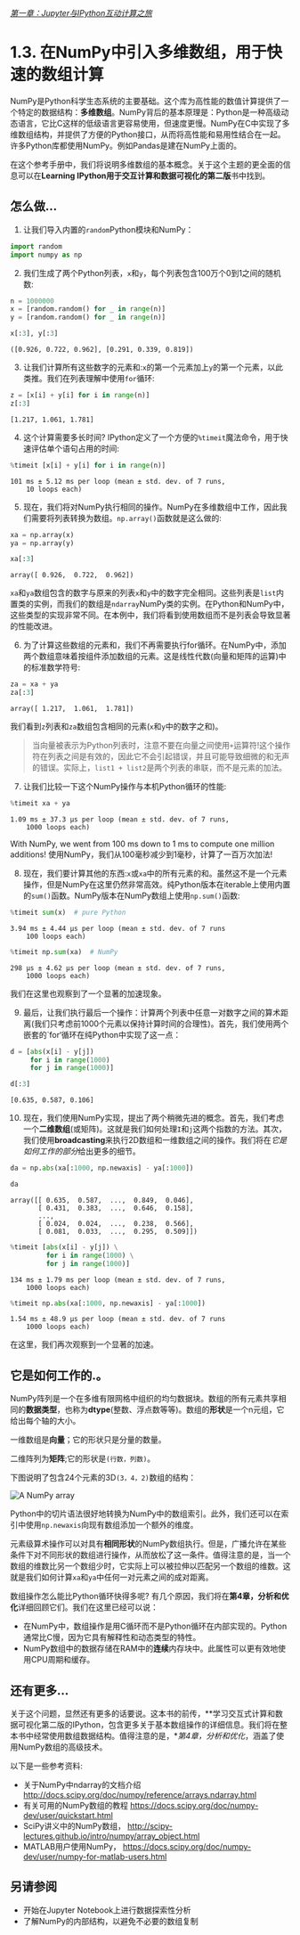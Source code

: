 [*第一章：Jupyter与IPython互动计算之旅*](./)

# 1.3. 在NumPy中引入多维数组，用于快速的数组计算

NumPy是Python科学生态系统的主要基础。这个库为高性能的数值计算提供了一个特定的数据结构：**多维数组**。NumPy背后的基本原理是：Python是一种高级动态语言，它比C这样的低级语言更容易使用，但速度更慢。NumPy在C中实现了多维数组结构，并提供了方便的Python接口，从而将高性能和易用性结合在一起。许多Python库都使用NumPy。例如Pandas是建在NumPy上面的。

在这个参考手册中，我们将说明多维数组的基本概念。关于这个主题的更全面的信息可以在**Learning IPython用于交互计算和数据可视化的第二版**书中找到。

## 怎么做...

1. 让我们导入内置的`random`Python模块和NumPy：

```python
import random
import numpy as np
```

2. 我们生成了两个Python列表，`x`和`y`，每个列表包含100万个0到1之间的随机数:

```python
n = 1000000
x = [random.random() for _ in range(n)]
y = [random.random() for _ in range(n)]
```

```python
x[:3], y[:3]
```

```{output:result}
([0.926, 0.722, 0.962], [0.291, 0.339, 0.819])
```

3. 让我们计算所有这些数字的元素和:`x`的第一个元素加上`y`的第一个元素，以此类推。我们在列表理解中使用`for`循环:

```python
z = [x[i] + y[i] for i in range(n)]
z[:3]
```

```{output:result}
[1.217, 1.061, 1.781]
```

4. 这个计算需要多长时间? IPython定义了一个方便的`%timeit`魔法命令，用于快速评估单个语句占用的时间:

```python
%timeit [x[i] + y[i] for i in range(n)]
```

```{output:stdout}
101 ms ± 5.12 ms per loop (mean ± std. dev. of 7 runs,
    10 loops each)
```

5. 现在，我们将对NumPy执行相同的操作。NumPy在多维数组中工作，因此我们需要将列表转换为数组。`np.array()`函数就是这么做的:

```python
xa = np.array(x)
ya = np.array(y)
```

```python
xa[:3]
```

```{output:result}
array([ 0.926,  0.722,  0.962])
```

`xa`和`ya`数组包含的数字与原来的列表`x`和`y`中的数字完全相同。这些列表是`list`内置类的实例，而我们的数组是`ndarray`NumPy类的实例。在Python和NumPy中，这些类型的实现非常不同。在本例中，我们将看到使用数组而不是列表会导致显著的性能改进。

6. 为了计算这些数组的元素和，我们不再需要执行for循环。在NumPy中，添加两个数组意味着按组件添加数组的元素。这是线性代数(向量和矩阵的运算)中的标准数学符号:

```python
za = xa + ya
za[:3]
```

```{output:result}
array([ 1.217,  1.061,  1.781])
```

我们看到`z`列表和`za`数组包含相同的元素(`x`和`y`中的数字之和)。

> 当向量被表示为Python列表时，注意不要在向量之间使用`+`运算符!这个操作符在列表之间是有效的，因此它不会引起错误，并且可能导致细微的和无声的错误。实际上，`list1 + list2`是两个列表的串联，而不是元素的加法。

7. 让我们比较一下这个NumPy操作与本机Python循环的性能:

```python
%timeit xa + ya
```

```{output:stdout}
1.09 ms ± 37.3 µs per loop (mean ± std. dev. of 7 runs,
    1000 loops each)
```

With NumPy, we went from 100 ms down to 1 ms to compute one million additions!
使用NumPy，我们从100毫秒减少到1毫秒，计算了一百万次加法!

8. 现在，我们要计算其他的东西:`x`或`xa`中的所有元素的和。虽然这不是一个元素操作，但是NumPy在这里仍然非常高效。纯Python版本在iterable上使用内置的`sum()`函数。NumPy版本在NumPy数组上使用`np.sum()`函数:

```python
%timeit sum(x)  # pure Python
```

```{output:stdout}
3.94 ms ± 4.44 µs per loop (mean ± std. dev. of 7 runs
    100 loops each)
```

```python
%timeit np.sum(xa)  # NumPy
```

```{output:stdout}
298 µs ± 4.62 µs per loop (mean ± std. dev. of 7 runs,
    1000 loops each)
```

我们在这里也观察到了一个显著的加速现象。

9. 最后，让我们执行最后一个操作：计算两个列表中任意一对数字之间的算术距离(我们只考虑前1000个元素以保持计算时间的合理性)。首先，我们使用两个嵌套的`for‘循环在纯Python中实现了这一点：

```python
d = [abs(x[i] - y[j])
     for i in range(1000)
     for j in range(1000)]
```

```python
d[:3]
```

```{output:result}
[0.635, 0.587, 0.106]
```

10. 现在，我们使用NumPy实现，提出了两个稍微先进的概念。首先，我们考虑一个**二维数组**(或矩阵)。这就是我们如何处理`I`和`j`这两个指数的方法。其次，我们使用**broadcasting**来执行2D数组和一维数组之间的操作。我们将在*它是如何工作的部分*给出更多的细节。

```python
da = np.abs(xa[:1000, np.newaxis] - ya[:1000])
```

```python
da
```

```{output:result}
array([[ 0.635,  0.587,  ...,  0.849,  0.046],
       [ 0.431,  0.383,  ...,  0.646,  0.158],
       ...,
       [ 0.024,  0.024,  ...,  0.238,  0.566],
       [ 0.081,  0.033,  ...,  0.295,  0.509]])
```

```python
%timeit [abs(x[i] - y[j]) \
         for i in range(1000) \
         for j in range(1000)]
```

```{output:stdout}
134 ms ± 1.79 ms per loop (mean ± std. dev. of 7 runs,
    1000 loops each)
```

```python
%timeit np.abs(xa[:1000, np.newaxis] - ya[:1000])
```

```{output:stdout}
1.54 ms ± 48.9 µs per loop (mean ± std. dev. of 7 runs
    1000 loops each)
```

在这里，我们再次观察到一个显著的加速。

## 它是如何工作的.。

NumPy阵列是一个在多维有限网格中组织的均匀数据块。数组的所有元素共享相同的**数据类型**，也称为**dtype**(整数、浮点数等等)。数组的**形状**是一个n元组，它给出每个轴的大小。

一维数组是**向量**；它的形状只是分量的数量。

二维阵列为**矩阵**;它的形状是`(行数，列数)`。

下图说明了包含24个元素的3D`(3，4，2)`数组的结构：

![A NumPy array](images/numpy.png)

Python中的切片语法很好地转换为NumPy中的数组索引。此外，我们还可以在索引中使用`np.newaxis`向现有数组添加一个额外的维度。

元素级算术操作可以对具有**相同形状**的NumPy数组执行。但是，广播允许在某些条件下对不同形状的数组进行操作，从而放松了这一条件。值得注意的是，当一个数组的维数比另一个数组少时，它实际上可以被拉伸以匹配另一个数组的维数。这就是我们如何计算`xa`和`ya`中任何一对元素之间的成对距离。

数组操作怎么能比Python循环快得多呢? 有几个原因，我们将在**第4章，分析和优化**详细回顾它们。我们在这里已经可以说：

* 在NumPy中，数组操作是用C循环而不是Python循环在内部实现的。Python通常比C慢，因为它具有解释性和动态类型的特性。
* NumPy数组中的数据存储在RAM中的**连续**内存块中。此属性可以更有效地使用CPU周期和缓存。

## 还有更多...

关于这个问题，显然还有更多的话要说。这本书的前传，**学习交互式计算和数据可视化第二版的IPython，包含更多关于基本数组操作的详细信息。我们将在整本书中经常使用数组数据结构。值得注意的是，**第4章，分析和优化*，涵盖了使用NumPy数组的高级技术。

以下是一些参考资料:

* 关于NumPy中ndarray的文档介绍  http://docs.scipy.org/doc/numpy/reference/arrays.ndarray.html
* 有关可用的NumPy数组的教程 https://docs.scipy.org/doc/numpy-dev/user/quickstart.html
* SciPy讲义中的NumPy数组， http://scipy-lectures.github.io/intro/numpy/array_object.html
* MATLAB用户使用NumPy， https://docs.scipy.org/doc/numpy-dev/user/numpy-for-matlab-users.html

## 另请参阅

* 开始在Jupyter Notebook上进行数据探索性分析
* 了解NumPy的内部结构，以避免不必要的数组复制

